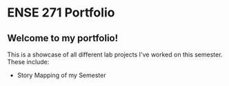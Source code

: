# ENSE 271 Portfolio
## Welcome to my portfolio!
This is a showcase of all different lab projects I've worked on this semester.
These include:
- Story Mapping of my Semester

 
